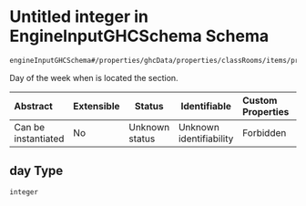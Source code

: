 # Untitled integer in EngineInputGHCSchema Schema

```txt
engineInputGHCSchema#/properties/ghcData/properties/classRooms/items/properties/classRoomTemplate/items/properties/day
```

Day of the week when is located the section.


| Abstract            | Extensible | Status         | Identifiable            | Custom Properties | Additional Properties | Access Restrictions | Defined In                                                         |
| :------------------ | ---------- | -------------- | ----------------------- | :---------------- | --------------------- | ------------------- | ------------------------------------------------------------------ |
| Can be instantiated | No         | Unknown status | Unknown identifiability | Forbidden         | Allowed               | none                | [ghc.schema.json\*](../out/ghc.schema.json "open original schema") |

## day Type

`integer`

